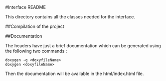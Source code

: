 #Interface README

This directory contains all the classes needed for the interface.

##Compilation of the project


##Documentation

The headers have just a brief documentation which can be generated using the following two commands :
    
    doxygen -g <doxyfileName>
    doxygen <doxyfileName>
    
Then the documentation will be available in the html/index.html file.
